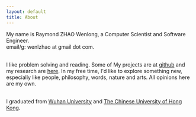 ```yaml
---
layout: default
title: About
---
```

My name is Raymond ZHAO Wenlong, a Computer Scientist and Software Engineer.  
email/g: wenlzhao at gmail dot com.  
<br> 


I like problem solving and reading. Some of My projects are at [github](https://github.com/muyun) and my research are [here](http://muyun.github.io/research/).  In my free time, I'd like to explore something new, especially like people, philosophy, words, nature and arts. All opinions here are my own.  
<br> 


I graduated from [Wuhan University](https://www.sciencemag.org/collections/celebrating-125-years-academic-excellence-wuhan-university-1893-2018?fbclid=IwAR0RzFSkpxaI8wk61JDnE7p6SWr7SlKXLyoFHkrg4-iqKGiRyE2gZfaGl8s) and [The Chinese University of Hong Kong](http://www.cuhk.edu.hk/english/index.html).    
<br> 

